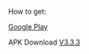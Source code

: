 How to get:

[Google Play](https://play.google.com/store/apps/details?id=rocket.service.super)

APK Download
[V3.3.3](https://github.com/rocketapp666/rocketapp666.github.io/releases/download/v3.3.3/rocket-v3.3.3.apk)
